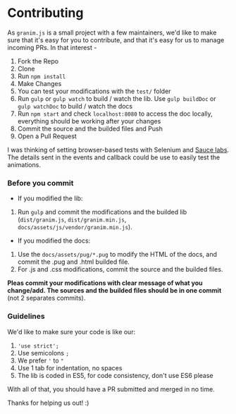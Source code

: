 # Contributing

As `granim.js` is a small project with a few maintainers,
we'd like to make sure that it's easy for you to contribute,
and that it's easy for us to manage incoming PRs. In that interest -

1. Fork the Repo
2. Clone
3. Run `npm install`
4. Make Changes
5. You can test your modifications with the `test/` folder
6. Run `gulp` or `gulp watch` to build / watch the lib. Use `gulp buildDoc` or `gulp watchDoc` to build / watch the docs
7. Run `npm start` and check `localhost:8080` to access the doc locally, everything should be working after your changes
8. Commit the source and the builded files and Push
9. Open a Pull Request

I was thinking of setting browser-based tests with Selenium and [Sauce labs](https://saucelabs.com/).
The details sent in the events and callback could be use to easily test the animations.

### Before you commit

* If you modified the lib:
1. Run `gulp` and commit the modifications and the builded lib (`dist/granim.js`, `dist/granim.min.js`, `docs/assets/js/vendor/granim.min.js`).

* If you modified the docs:
1. Use the `docs/assets/pug/*.pug` to modify the HTML of the docs, and commit the .pug and .html builded file.
2. For .js and .css modifications, commit the source and the builded files.

**Pleas commit your modifications with clear message of what you change/add.
The sources and the builded files should be in one commit** (not 2 separates commits). 

### Guidelines

We'd like to make sure your code is like our:

1. `'use strict';`
2. Use semicolons `;`
3. We prefer `'` to `"`
4. Use 1 tab for indentation, no spaces
5. The lib is coded in ES5, for code consistency, don't use ES6 please

With all of that, you should have a PR submitted and merged in no time.

Thanks for helping us out! :)
